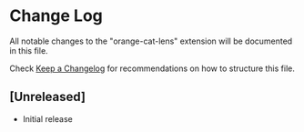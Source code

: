 # Change Log

All notable changes to the "orange-cat-lens" extension will be documented in this file.

Check [Keep a Changelog](http://keepachangelog.com/) for recommendations on how to structure this file.

## [Unreleased]

- Initial release
